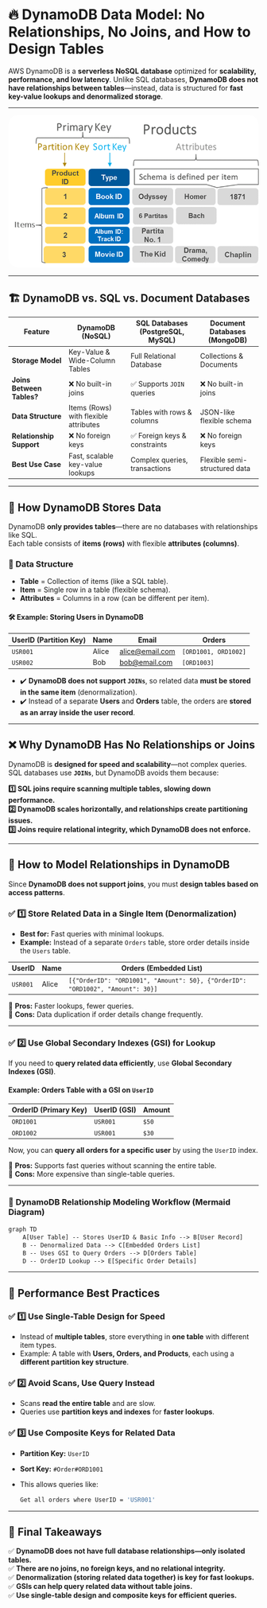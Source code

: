 # 🔥 **DynamoDB Data Model: No Relationships, No Joins, and How to Design Tables**

AWS DynamoDB is a **serverless NoSQL database** optimized for **scalability, performance, and low latency**. Unlike SQL databases, **DynamoDB does not have relationships between tables**—instead, data is structured for **fast key-value lookups and denormalized storage**.

---

<div style="text-align: center;">
  <img style="border-radius: 20px;background-color: white" src="images/dynamodb-data-model.png" alt="DynamoDB Data Model: No Relationships, No Joins, and How to Design Tables" />
</div>

---

## 🏗 **DynamoDB vs. SQL vs. Document Databases**

| Feature                   | DynamoDB (NoSQL)                      | SQL Databases (PostgreSQL, MySQL) | Document Databases (MongoDB)  |
| ------------------------- | ------------------------------------- | --------------------------------- | ----------------------------- |
| **Storage Model**         | Key-Value & Wide-Column Tables        | Full Relational Database          | Collections & Documents       |
| **Joins Between Tables?** | ❌ No built-in joins                  | ✅ Supports `JOIN` queries        | ❌ No built-in joins          |
| **Data Structure**        | Items (Rows) with flexible attributes | Tables with rows & columns        | JSON-like flexible schema     |
| **Relationship Support**  | ❌ No foreign keys                    | ✅ Foreign keys & constraints     | ❌ No foreign keys            |
| **Best Use Case**         | Fast, scalable key-value lookups      | Complex queries, transactions     | Flexible semi-structured data |

---

## 🏢 **How DynamoDB Stores Data**

DynamoDB **only provides tables**—there are no databases with relationships like SQL.  
Each table consists of **items (rows)** with flexible **attributes (columns)**.

### **📌 Data Structure**

- **Table** = Collection of items (like a SQL table).
- **Item** = Single row in a table (flexible schema).
- **Attributes** = Columns in a row (can be different per item).

#### 🛠 **Example: Storing Users in DynamoDB**

| **UserID (Partition Key)** | **Name** | **Email**         | **Orders**           |
| -------------------------- | -------- | ----------------- | -------------------- |
| `USR001`                   | Alice    | <alice@email.com> | `[ORD1001, ORD1002]` |
| `USR002`                   | Bob      | <bob@email.com>   | `[ORD1003]`          |

- ✔️ **DynamoDB does not support `JOINs`**, so related data **must be stored in the same item** (denormalization).
- ✔️ Instead of a separate **Users** and **Orders** table, the orders are **stored as an array inside the user record**.

---

## ❌ **Why DynamoDB Has No Relationships or Joins**

DynamoDB is **designed for speed and scalability**—not complex queries. SQL databases use **`JOINs`**, but DynamoDB avoids them because:

**1️⃣ SQL joins require scanning multiple tables, slowing down performance.**  
**2️⃣ DynamoDB scales horizontally, and relationships create partitioning issues.**  
**3️⃣ Joins require relational integrity, which DynamoDB does not enforce.**

---

## 🔄 **How to Model Relationships in DynamoDB**

Since **DynamoDB does not support joins**, you must **design tables based on access patterns**.

### ✅ **1️⃣ Store Related Data in a Single Item (Denormalization)**

- **Best for:** Fast queries with minimal lookups.
- **Example:** Instead of a separate `Orders` table, store order details inside the `Users` table.

| **UserID** | **Name** | **Orders (Embedded List)**                                                     |
| ---------- | -------- | ------------------------------------------------------------------------------ |
| `USR001`   | Alice    | `[{"OrderID": "ORD1001", "Amount": 50}, {"OrderID": "ORD1002", "Amount": 30}]` |

🔹 **Pros:** Faster lookups, fewer queries.  
🔹 **Cons:** Data duplication if order details change frequently.

---

### ✅ **2️⃣ Use Global Secondary Indexes (GSI) for Lookup**

If you need to **query related data efficiently**, use **Global Secondary Indexes (GSI)**.

#### **Example: Orders Table with a GSI on `UserID`**

| **OrderID (Primary Key)** | **UserID (GSI)** | **Amount** |
| ------------------------- | ---------------- | ---------- |
| `ORD1001`                 | `USR001`         | `$50`      |
| `ORD1002`                 | `USR001`         | `$30`      |

Now, you can **query all orders for a specific user** by using the `UserID` index.

🔹 **Pros:** Supports fast queries without scanning the entire table.  
🔹 **Cons:** More expensive than single-table queries.

---

### 📜 **DynamoDB Relationship Modeling Workflow (Mermaid Diagram)**

```mermaid
graph TD
    A[User Table] -- Stores UserID & Basic Info --> B[User Record]
    B -- Denormalized Data --> C[Embedded Orders List]
    B -- Uses GSI to Query Orders --> D[Orders Table]
    D -- OrderID Lookup --> E[Specific Order Details]
```

---

## 🚀 **Performance Best Practices**

### ✅ **1️⃣ Use Single-Table Design for Speed**

- Instead of **multiple tables**, store everything in **one table** with different item types.
- Example: A table with **Users, Orders, and Products**, each using a **different partition key structure**.

### ✅ **2️⃣ Avoid Scans, Use Query Instead**

- Scans **read the entire table** and are slow.
- Queries use **partition keys and indexes** for **faster lookups**.

### ✅ **3️⃣ Use Composite Keys for Related Data**

- **Partition Key:** `UserID`
- **Sort Key:** `#Order#ORD1001`
- This allows queries like:

  ```sh
  Get all orders where UserID = 'USR001'
  ```

---

## 🏁 **Final Takeaways**

✅ **DynamoDB does not have full database relationships—only isolated tables.**  
✅ **There are no joins, no foreign keys, and no relational integrity.**  
✅ **Denormalization (storing related data together) is key for fast lookups.**  
✅ **GSIs can help query related data without table joins.**  
✅ **Use single-table design and composite keys for efficient queries.**
